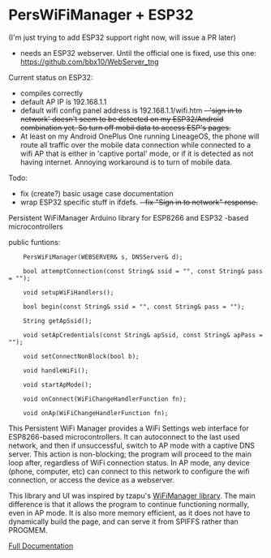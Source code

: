 # PersWiFiManager + ESP32

(I'm just trying to add ESP32 support right now, will issue a PR later)
- needs an ESP32 webserver. Until the official one is fixed, use this one: https://github.com/bbx10/WebServer_tng

Current status on ESP32:
- compiles correctly
- default AP IP is 192.168.1.1
- default wifi config panel address is 192.168.1.1/wifi.htm
~~- 'sign in to network' doesn't seem to be detected on my ESP32/Android combination yet. So turn off mobil data to access ESP's pages.~~
- At least on my Android OnePlus One running LineageOS, the phone will route all traffic over the mobile data connection while connected to a wifi AP that is either in 'captive portal' mode, or if it is detected as not having internet. Annoying workaround is to turn of mobile data.

Todo:
- fix (create?) basic usage case documentation
- wrap ESP32 specific stuff in ifdefs.
~~- fix "Sign in to network" response.~~

Persistent WiFiManager Arduino library for ESP8266 and ESP32 -based microcontrollers


public funtions:
```
    PersWiFiManager(WEBSERVER& s, DNSServer& d);

    bool attemptConnection(const String& ssid = "", const String& pass = "");

    void setupWiFiHandlers();

    bool begin(const String& ssid = "", const String& pass = "");

    String getApSsid();

    void setApCredentials(const String& apSsid, const String& apPass = "");

    void setConnectNonBlock(bool b);

    void handleWiFi();

    void startApMode();

    void onConnect(WiFiChangeHandlerFunction fn);

    void onAp(WiFiChangeHandlerFunction fn);
```


This Persistent WiFi Manager provides a WiFi Settings web interface for ESP8266-based microcontrollers. It can autoconnect to the last used network, and then if unsuccessful, switch to AP mode with a captive DNS server. This action is non-blocking; the program will proceed to the main loop after, regardless of WiFi connection status. In AP mode, any device (phone, computer, etc) can connect to this network to configure the wifi connection, or access the device as a webserver. 

This library and UI was inspired by tzapu's [WiFiManager library](https://github.com/tzapu/WiFiManager). The main difference is that it allows the program to continue functioning normally, even in AP mode. It is also more memory efficient, as it does not have to dynamically build the page, and can serve it from SPIFFS rather than PROGMEM. 

[Full Documentation](http://ryandowning.net/PersWiFiManager)

